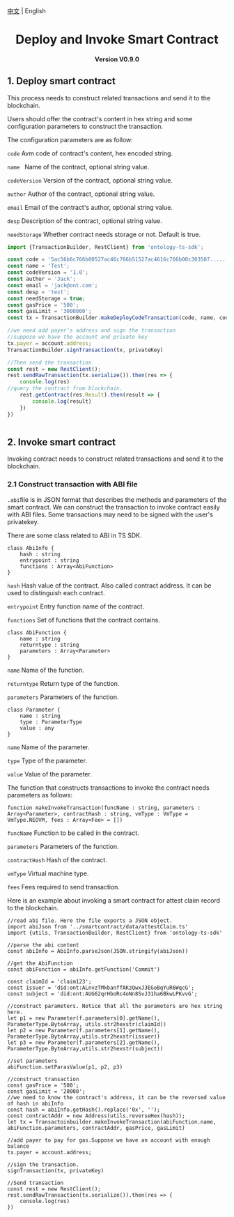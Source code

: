 [中文](../cn/smart_contract.md) | English

<h1 align="center">Deploy and Invoke Smart Contract</h1>
<h4 align="center">Version V0.9.0 </h4>

## 1. Deploy smart contract

This process needs to construct related transactions and send it to the blockchain.

Users should offer the contract's content in hex string and some configuration parameters to construct the transaction.


The configuration parameters are as follow:

```code``` Avm code of contract's content, hex encoded string.

```name ``` Name of the contract, optional string value.

```codeVersion``` Version of the contract, optional string value.

```author``` Author of the contract, optional string value.

```email``` Email of the contract's author, optional string value.

```desp``` Description of the contract, optional string value.

```needStorage``` Whether contract needs storage or not. Default is true.

```typescript
import {TransactionBuilder, RestClient} from 'ontology-ts-sdk';

const code = '5ac56b6c766b00527ac46c766b51527ac4616c766b00c303507......';
const name = 'Test';
const codeVersion = '1.0';
const author = 'Jack';
const email = 'jack@ont.com';
const desp = 'test';
const needStorage = true;
const gasPrice = '500';
const gasLimit = '3000000';
const tx = TransactionBuilder.makeDeployCodeTransaction(code, name, codeVersion, author, email,desp,needStorage, gasPrice, gasLimit);

//we need add payer's address and sign the transaction
//suppose we have the account and private key
tx.payer = account.address;
TransactionBuilder.signTransaction(tx, privateKey)

//Then send the transaction
const rest = new RestClient();
rest.sendRawTransaction(tx.serialize()).then(res => {
	console.log(res)
//query the contract from blockchain.
	rest.getContract(res.Result).then(result => {
		console.log(result)
	})
})



```

## 2. Invoke smart contract
Invoking contract needs to construct related transactions and send it to the blockchain.

### 2.1 Construct transaction with ABI file

```.abi```file is in JSON format that describes the methods and parameters of the smart contract. We can construct the transaction to invoke contract easily with ABI files. Some transactions may need to be signed with the user's privatekey.

There are some class related to ABI in TS SDK.

```
class AbiInfo {
    hash : string
    entrypoint : string
    functions : Array<AbiFunction>
}
```

```hash``` Hash value of the contract. Also called contract address. It can be used to distinguish each contract.

```entrypoint``` Entry function name of the contract.

```functions```  Set of functions that the contract contains.

```
class AbiFunction {
    name : string
    returntype : string
    parameters : Array<Parameter>
}
```

```name``` Name of the function.

```returntype``` Return type of the function.

```parameters``` Parameters of the function.

```
class Parameter {
    name : string
    type : ParameterType
    value : any
}
```

```name``` Name of the parameter.

```type```  Type of the parameter.

```value```  Value of the parameter.

The function that constructs transactions to invoke the contract needs parameters as follows:

````
function makeInvokeTransaction(funcName : string, parameters : Array<Parameter>, contractHash : string, vmType : VmType = VmType.NEOVM, fees : Array<Fee> = [])
````

```funcName``` Function to be called in the contract.

```parameters``` Parameters of the function.

```contractHash``` Hash of the contract.

```vmType``` Virtual machine type.

```fees``` Fees required to send transaction.

Here is an example about invoking a smart contract for attest claim record to the blockchain.

```
//read abi file. Here the file exports a JSON object.
import abiJson from '../smartcontract/data/attestClaim.ts'
import {utils, TransactionBuilder, RestClient} from 'ontology-ts-sdk'

//parse the abi content
const abiInfo = AbiInfo.parseJson(JSON.stringify(abiJson))

//get the AbiFunction
const abiFunction = abiInfo.getFunction('Commit')

const claimId = 'claim123';
const issuer = 'did:ont:ALnvzTMkbanffAKzQwxJ3EGoBqYuR6WqcG';
const subject = 'did:ont:AUG62qrHboRc4oNn8SvJ31ha6BkwLPKvvG';

//construct parameters. Notice that all the parameters are hex string here.
let p1 = new Parameter(f.parameters[0].getName(), ParameterType.ByteArray, utils.str2hexstr(claimId))
let p2 = new Parameter(f.parameters[1].getName(), ParameterType.ByteArray,utils.str2hexstr(issuer))
let p3 = new Parameter(f.parameters[2].getName(), ParameterType.ByteArray,utils.str2hexstr(subject))

//set parameters
abiFunction.setParasValue(p1, p2, p3)

//construct transaction
const gasPrice = '500';
const gasLimit = '20000';
//we need to know the contract's address, it can be the reversed value of hash in abiInfo
const hash = abiInfo.getHash().replace('0x', '');
const contractAddr = new Address(utils.reverseHex(hash));
let tx = Transactoinbuilder.makeInvokeTransaction(abiFunction.name, abiFunction.parameters, contractAddr, gasPrice, gasLimit)

//add payer to pay for gas.Suppose we have an account with enough balance
tx.payer = account.address;

//sign the transaction.
signTransaction(tx, privateKey)

//Send transaction
const rest = new RestClient();
rest.sendRawTransaction(tx.serialize()).then(res => {
	console.log(res)
})

```


